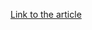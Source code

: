 [Link to the article](https://symantec-enterprise-blogs.security.com/blogs/threat-intelligence/wastedlocker-ransomware-us)
